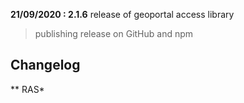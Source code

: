 **21/09/2020 : 2.1.6** release of geoportal access library

> publishing release on GitHub and npm

## Changelog

** RAS*
